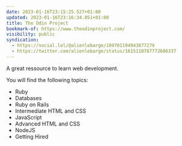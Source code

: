 ```yaml
---
date: 2023-01-16T23:15:25.527+01:00
updated: 2023-01-16T23:16:34.051+01:00
title: The Odin Project
bookmark-of: https://www.theodinproject.com/
visibility: public
syndication:
  - https://social.lol/@alienlebarge/109701194943877279
  - https://twitter.com/alienlebarge/status/1615110787772686337
---
```

A great ressource to learn web development.

You will find the following topics:

- Ruby
- Databases
- Ruby on Rails
- Intermediate HTML and CSS
- JavaScript
- Advanced HTML and CSS
- NodeJS
- Getting Hired
